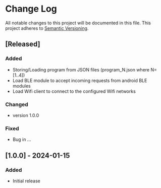 # Change Log

All notable changes to this project will be documented in this file.
This project adheres to [Semantic Versioning](http://semver.org/).

## [Released]

### Added
- Storing/Loading program from JSON files (program_N.json where N=[1..4])
- Load BLE module to accept incoming requests from android BLE modules
- Load Wifi client to connect to the configured Wifi networks

### Changed
- version 1.0.0

### Fixed
- Bug in ...

## [1.0.0] - 2024-01-15

### Added
- Initial release
